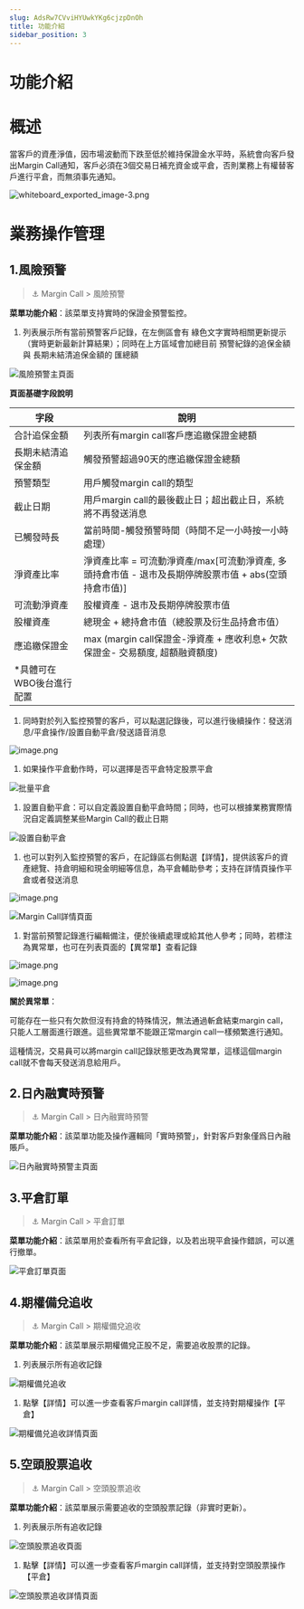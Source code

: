 ```yaml
---
slug: AdsRw7CVviHYUwkYKg6cjzpDnOh
title: 功能介紹
sidebar_position: 3
---
```



# 功能介紹


# 概述


當客戶的資產淨值，因市場波動而下跌至低於維持保證金水平時，系統會向客戶發出Margin Call通知，客戶必須在3個交易日補充資金或平倉，否則業務上有權替客戶進行平倉，而無須事先通知。


![whiteboard_exported_image-3.png](/assets/39f9e541d83d35e04629c95c18d40038.png)


# 業務操作管理


## 1.風險預警


> ⚓ Margin Call  > 風險預警


**菜單功能介紹**：該菜單支持實時的保證金預警監控。

1. 列表展示所有當前預警客戶記錄，在左側區會有 綠色文字實時相關更新提示（實時更新最新計算結果）；同時在上方區域會加總目前 預警紀錄的追保金額與 長期未結清追保金額的 匯總額

![風險預警主頁面](/assets/b4f8bb74c316d6081a3967328ffd1b39.png)


**頁面基礎字段說明**


| **字段**    | **說明**                                                               |
| --------- | -------------------------------------------------------------------- |
| 合計追保金額    | 列表所有margin call客戶應追繳保證金總額                                            |
| 長期未結清追保金額 | 觸發預警超過90天的應追繳保證金總額                                                   |
| 預警類型      | 用戶觸發margin call的類型                                                   |
| 截止日期      | 用戶margin call的最後截止日；超出截止日，系統將不再發送消息                                  |
| 已觸發時長     | 當前時間-觸發預警時間（時間不足一小時按一小時處理）                                           |
| 淨資產比率     | 淨資產比率 = 可流動淨資產/max[可流動淨資產, 多頭持倉市值 - 退市及長期停牌股票市值 + abs(空頭持倉市值)]       |
| 可流動淨資產    | 股權資產 - 退市及長期停牌股票市值                                                   |
| 股權資產      | 總現金 + 總持倉市值（總股票及衍生品持倉市值）                                             |
| 應追繳保證金    | max (margin call保證金-淨資產 + 應收利息+ 欠款保證金- 交易額度, 超額融資額度) 
*具體可在WBO後台進行配置 |

1. 同時對於列入監控預警的客戶，可以點選記錄後，可以進行後續操作：發送消息/平倉操作/設置自動平倉/發送語音消息

![image.png](/assets/c2bcd96638ca431669e203e61e9be9fc.png)

1. 如果操作平倉動作時，可以選擇是否平倉特定股票平倉

![批量平倉](/assets/203e8c6f83efadd43d66274ef5ff0862.png)

1. 設置自動平倉：可以自定義設置自動平倉時間；同時，也可以根據業務實際情況自定義調整某些Margin Call的截止日期

![設置自動平倉](/assets/36fc3c1e2052573f397101c0809b8c66.png)

1. 也可以對列入監控預警的客戶，在記錄區右側點選【詳情】，提供該客戶的資產總覽、持倉明細和現金明細等信息，為平倉輔助參考；支持在詳情頁操作平倉或者發送消息

![image.png](/assets/6c0d3e1ff524a337f3c5ef166788237e.png)


![Margin Call詳情頁面](/assets/dd88e5aaef04a8a430fb0156fe5ea79e.png)

1. 對當前預警記錄進行編輯備注，便於後續處理或給其他人參考；同時，若標注為異常單，也可在列表頁面的【異常單】查看記錄

![image.png](/assets/5425bbc3be8008eb4ea88f82db7c361e.png)


![image.png](/assets/1d6f688fd8d96910ae2109c3d42035d9.png)


**關於異常單**：


可能存在一些只有欠款但沒有持倉的特殊情況，無法通過斬倉結束margin call，只能人工層面進行跟進。這些異常單不能跟正常margin call一樣頻繁進行通知。


這種情況，交易員可以將margin call記錄狀態更改為異常單，這樣這個margin call就不會每天發送消息給用戶。


## 2.日內融實時預警


> ⚓ Margin Call  > 日內融實時預警


**菜單功能介紹**：該菜單功能及操作邏輯同「實時預警」，針對客戶對象僅爲日內融賬戶。


![日內融實時預警主頁面](/assets/ab0d337a7c3a3571fa7fcc0f549e138a.png)


## 3.平倉訂單


> ⚓ Margin Call  > 平倉訂單


**菜單功能介紹**：該菜單用於查看所有平倉記錄，以及若出現平倉操作錯誤，可以進行撤單。


![平倉訂單頁面](/assets/1727136310f6d5ba669a7250d0395005.png)


## 4.期權備兌追收


> ⚓ Margin Call  > 期權備兌追收


**菜單功能介紹**：該菜單展示期權備兌正股不足，需要追收股票的記錄。

1. 列表展示所有追收記錄

![期權備兑追收](/assets/7d4cde51b73d556117a4faed715660ac.png)

1. 點擊【詳情】可以進一步查看客戶margin call詳情，並支持對期權操作【平倉】

![期權備兑追收詳情頁面](/assets/a253910da561f1a7363ed04820a3dc93.png)


## 5.空頭股票追收


> ⚓ Margin Call  > 空頭股票追收


**菜單功能介紹**：該菜單展示需要追收的空頭股票記錄（非實时更新）。

1. 列表展示所有追收記錄

![空頭股票追收頁面](/assets/4aa4a18acbab835f0c87dd57f2df1d40.png)

1. 點擊【詳情】可以進一步查看客戶margin call詳情，並支持對空頭股票操作【平倉】

![空頭股票追收詳情頁面](/assets/5bb946a13c1ccf67073f18850870d0ae.png)

